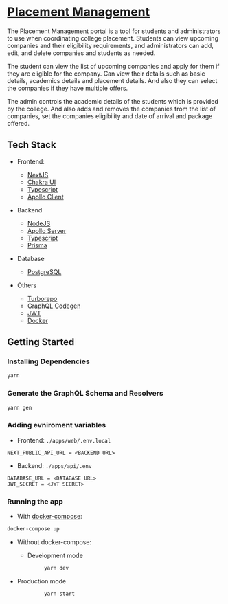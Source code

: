 # [Placement Management](https://placement-management.vercel.app/)

The Placement Management portal is a tool for students and administrators to use when coordinating college placement.
Students can view upcoming companies and their eligibility requirements, and administrators can add, edit, and delete
companies and students as needed.

The student can view the list of upcoming companies and apply for them if they are eligible for the company.
Can view their details such as basic details, academics details and placement details. And also they can select the companies if they have multiple offers.

The admin controls the academic details of the students which is provided by the college. And also adds and removes the companies from the list of companies, set the companies eligibility and date of arrival and package offered.

## Tech Stack

- Frontend:

  - [NextJS](https://nextjs.org/)
  - [Chakra UI](https://chakra-ui.com/)
  - [Typescript](https://www.typescriptlang.org/)
  - [Apollo Client](https://www.apollographql.com/docs/react/)

- Backend

  - [NodeJS](https://nodejs.org/)
  - [Apollo Server](https://www.apollographql.com/)
  - [Typescript](https://www.typescriptlang.org/)
  - [Prisma](https://www.prisma.io/)

- Database

  - [PostgreSQL](https://www.postgresql.org/)

- Others
  - [Turborepo](https://turborepo.org/)
  - [GraphQL Codegen](https://www.graphql-code-generator.com/)
  - [JWT](https://jwt.io/)
  - [Docker](https://www.docker.com/)

## Getting Started

### Installing Dependencies

```bash
yarn
```

### Generate the GraphQL Schema and Resolvers

```bash
yarn gen
```

### Adding evniroment variables

- Frontend: `./apps/web/.env.local`

```.env
NEXT_PUBLIC_API_URL = <BACKEND URL>
```

- Backend: `./apps/api/.env`

```.env
DATABASE_URL = <DATABASE URL>
JWT_SECRET = <JWT SECRET>
```

### Running the app

- With [docker-compose](https://docs.docker.com/compose/):

```bash
docker-compose up
```

- Without docker-compose:

  - Development mode

```bash
            yarn dev
```

- Production mode

```bash
            yarn start
```
